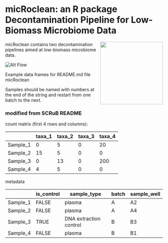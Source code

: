 # micRoclean: an R package Decontamination Pipeline for Low-Biomass Microbiome Data

<img src="https://github.com/rachelgriffard/micRoclean_development/blob/main/micRoclean.svg" height = "200" align = "right">

micRoclean contains two decontamination pipelines aimed at low-biomass microbiome data.

![Alt Flow](https://github.com/rachelgriffard/micRoclean_development/assets/95938614/d6ee9002-6f81-4719-8554-26b50aa50080)

Example data frames for README.md file micRoclean

Samples should be named with numbers at the end of the string and restart from one batch to the next.

### modified from SCRuB README

count matrix (first 4 rows and columns):

| | taxa_1 | taxa_2 | taxa_3 | taxa_4 |
| :-------------: | ------------- |------------- |------------- |------------- |
| Sample_1  |  0 | 5 | 0|20 |
| Sample_2  |  15 | 5 | 0|0 |
| Sample_3  |  0 | 13 | 0| 200 |
| Sample_4  |  4 | 5 | 0| 0 |

metadata

| | is_control | sample_type | batch | sample_well |
| :-------------: | ------------- |------------- |------------- |------------- |
| Sample_1  |  FALSE | plasma | A| A2|
| Sample_2  |  FALSE | plasma | A| A4|
| Sample_3  |  TRUE | DNA extraction control | B| B3| 
| Sample_4  |  FALSE | plasma | B| B1|
